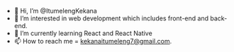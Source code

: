 - 👋 Hi, I’m @ItumelengKekana
- 👀 I’m interested in web development which includes front-end and back-end.
- 🌱 I’m currently learning React and React Native
- 📫 How to reach me = kekanaitumeleng7@gmail.com.

<!---
ItumelengKekana/ItumelengKekana is a ✨ special ✨ repository because its `README.md` (this file) appears on your GitHub profile.
You can click the Preview link to take a look at your changes.
--->
